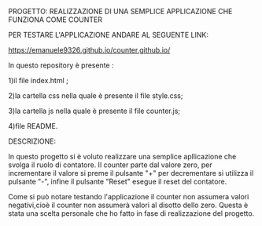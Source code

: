 PROGETTO: REALIZZAZIONE DI UNA SEMPLICE APPLICAZIONE CHE FUNZIONA COME COUNTER

PER TESTARE L'APPLICAZIONE ANDARE AL SEGUENTE LINK:

https://emanuele9326.github.io/counter.github.io/


In questo repository è presente :

1)il file index.html ;

2)la cartella css nella quale è presente il file style.css;

3)la cartella js nella quale è presente il file counter.js;

4)file README.


DESCRIZIONE:

In questo progetto si è voluto realizzare una semplice apllicazione che svolga il ruolo di contatore.
Il counter parte dal valore zero, per incrementare il valore si preme il pulsante "+" per decrementare si utilizza il pulsante "-", infine il pulsante "Reset" esegue il reset del contatore.

Come si può notare testando l'applicazione il counter non assumera valori negativi,cioè il counter non assumerà valori al disotto dello zero.  Questa è stata una scelta personale  che ho fatto in fase di realizzazione del progetto.



